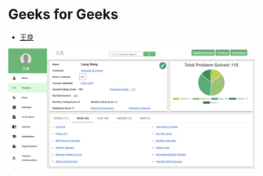 # Geeks for Geeks
- [王良](https://auth.geeksforgeeks.org/user/%E7%8E%8B%E8%89%AF/practice/)

![geeksrank](geeksrank.jpg)
